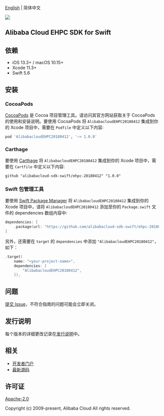 [English](README.md) | 简体中文

![](https://aliyunsdk-pages.alicdn.com/icons/AlibabaCloud.svg)

## Alibaba Cloud EHPC SDK for Swift

## 依赖

- iOS 13.3+ / macOS 10.15+
- Xcode 11.3+
- Swift 5.6

## 安装

### CocoaPods

[CocoaPods](https://cocoapods.org) 是 Cocoa 项目管理工具。请访问其官方网站获取关于 CocoaPods 的使用和安装说明。要使用 CocoaPods 将 `AlibabacloudEHPC20180412` 集成到你的 Xcode 项目中，需要在 `Podfile` 中定义以下内容:

```ruby
pod 'AlibabacloudEHPC20180412', '~> 1.0.0'
```

### Carthage

要使用 [Carthage](https://github.com/Carthage/Carthage) 将 `AlibabacloudEHPC20180412` 集成到你的 Xcode 项目中，需要在 `Cartfile` 中定义以下内容:

```ogdl
github "alibabacloud-sdk-swift/ehpc-20180412" "1.0.0"
```

### Swift 包管理工具

要使用 [Swift Package Manager](https://swift.org/package-manager/) 将 `AlibabacloudEHPC20180412` 集成到你的 Xcode 项目中，请将 `AlibabacloudEHPC20180412` 添加至你的 `Package.swift` 文件的 dependencies 数组内容中:

```swift
dependencies: [
    .package(url: "https://github.com/alibabacloud-sdk-swift/ehpc-20180412.git", from: "1.0.0")
]
```

另外，还需要在 `target` 的 `dependencies` 中添加 `"AlibabacloudEHPC20180412"`，如下：

```swift
.target(
    name: "<your-project-name>",
    dependencies: [
        "AlibabacloudEHPC20180412",
    ]),
```

## 问题

[提交 Issue](https://github.com/alibabacloud-sdk-swift/ehpc-20180412/issues/new)，不符合指南的问题可能会立即关闭。

## 发行说明

每个版本的详细更改记录在[发行说明](./ChangeLog.txt)中。

## 相关

* [开发者门户](https://next.api.aliyun.com/home)
* [最新源码](https://github.com/alibabacloud-sdk-swift/ehpc-20180412)

## 许可证

[Apache-2.0](http://www.apache.org/licenses/LICENSE-2.0)

Copyright (c) 2009-present, Alibaba Cloud All rights reserved.
